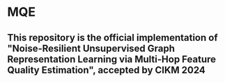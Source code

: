 # MQE
## This repository is the official implementation of "Noise-Resilient Unsupervised Graph Representation Learning via Multi-Hop Feature Quality Estimation", accepted by CIKM 2024 
